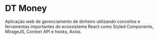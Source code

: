 # DT Money
Aplicação web de gerenciamento de dinheiro utilizando conceitos e ferramentas importantes do ecossistema React como Styled Components, MirageJS, Context API e hooks, Axios.
